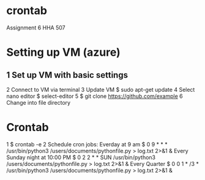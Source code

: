 # crontab

Assignment 6 HHA 507

# Setting up VM (azure)

## 1 Set up VM with basic settings

2 Connect to VM via terminal 
3 Update VM $ sudo apt-get update
4 Select nano editor $ select-editor
5 $ git clone https://github.com/example
6 Change into file directory

# Crontab
1 $ crontab -e
2 Schedule cron jobs: 
Everday at 9 am $ 0 9 * * * /usr/bin/python3 /users/documents/pythonfile.py > log.txt 2>&1 &
Every Sunday night at 10:00 PM $ 0 2 2 * * SUN /usr/bin/python3 /users/documents/pythonfile.py > log.txt 2>&1 &
Every Quarter $ 0 0 1 * /3 * /usr/bin/python3 /users/documents/pythonfile.py > log.txt 2>&1 &
